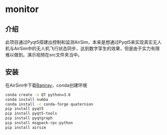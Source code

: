 # monitor

## 介绍

此项目通过Pyqt5搭建出控制和监测AirSim，本来是想通过Pyqt5来实现真实无人机与AirSim中的无人机飞行状态同步，达到数字孪生的效果，但是由于实力有限难以做到。演示视频在src文件夹当中。
## 安装

在AirSim中下载[Baniray](https://github.com/microsoft/AirSim/releases/)，conda创建环境

```bash
conda create -n QT python=3.6
conda install numba
conda install -c conda-forge quaternion
pip install pyqt5
pip install pyqt5-tools
pip install pyqtgraph
pip install msgpack-rpc-python
pip install airsim
```

